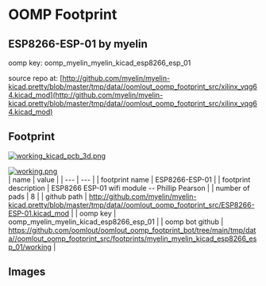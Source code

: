 # OOMP Footprint  
## ESP8266-ESP-01  by myelin  
  
oomp key: oomp_myelin_myelin_kicad_esp8266_esp_01  
  
source repo at: [http://github.com/myelin/myelin-kicad.pretty/blob/master/tmp/data//oomlout_oomp_footprint_src/xilinx_vqg64.kicad_mod](http://github.com/myelin/myelin-kicad.pretty/blob/master/tmp/data//oomlout_oomp_footprint_src/xilinx_vqg64.kicad_mod)  
## Footprint  
  
[![working_kicad_pcb_3d.png](working_kicad_pcb_3d_600.png)](working_kicad_pcb_3d.png)  
  
[![working.png](working_600.png)](working.png)  
| name | value | 
| --- | --- | 
| footprint name | ESP8266-ESP-01 | 
| footprint description | ESP8266 ESP-01 wifi module -- Phillip Pearson | 
| number of pads | 8 | 
| github path | http://github.com/myelin/myelin-kicad.pretty/blob/master/tmp/data//oomlout_oomp_footprint_src/ESP8266-ESP-01.kicad_mod | 
| oomp key | oomp_myelin_myelin_kicad_esp8266_esp_01 | 
| oomp bot github | https://github.com/oomlout/oomlout_oomp_footprint_bot/tree/main/tmp/data//oomlout_oomp_footprint_src/footprints/myelin_myelin_kicad_esp8266_esp_01/working | 
## Images  

